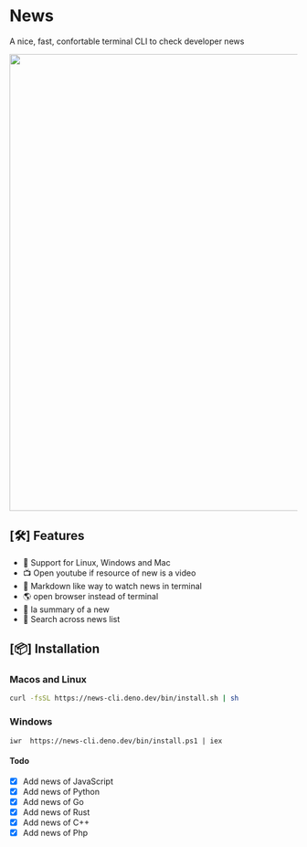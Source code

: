 # News 

A nice, fast, confortable terminal CLI to check developer news

<img src="./assets/news_cli.gif" width="800">

## [🛠] Features

* 🚀 Support for Linux, Windows and Mac 
* 📺 Open youtube if resource of new is a video
* 📘 Markdown like way to watch news in terminal
* 🌎 open browser instead of terminal
* 🧠 Ia summary of a new
* 🔎 Search across news list

## [📦] Installation 

### Macos and Linux

```bash
curl -fsSL https://news-cli.deno.dev/bin/install.sh | sh
```

### Windows

```pwsh
iwr  https://news-cli.deno.dev/bin/install.ps1 | iex
```

#### Todo


* [x] Add news of JavaScript
* [x] Add news of Python
* [x] Add news of Go
* [x] Add news of Rust
* [x] Add news of C++
* [x] Add news of Php
